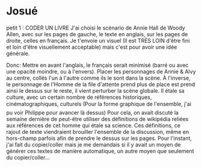 # Josué #


petit 1 :
CODER UN LIVRE
J'ai choisi le scénario de Annie Hall de Woody Allen, avec sur les pages de gauche, le texte en anglais, sur les pages de droite, celles en français.
Je t'envoie un visuel (Il est TRÈS LOIN d'être fini et loin d'être visuellement acceptable) mais c'est pour avoir une idée générale.

Donc: Mettre en avant l'anglais, le français serait minimisé (barré ou avec une opacité moindre, ou à l'envers).
Placer les personnages de Annie & Alvy au centre, collés l'un à l'autre comme ils le sont dans la scène. À l'inverse, le personnage de l'Homme de la file d'attente prend plus de place est prend ainsi le dessus sur le reste, il vient perturber la scène globale. Il étale sa culture, avec un certain nombre de références historiques, cinématographiques, culturels (Pour la forme graphique de l'ensemble, j'ai pu voir Philippe pour avancer là dessus)
Pour cela, on avait discuté la semaine dernière de peut-être utiliser des définitions de wikipédia reliées aux références de cet homme qui étale sa science. Ces définitions, ce rajout de texte viendraient brouiller l'ensemble de la discussion, même en hors-champ parfois afin de prendre le dessus sur les pages. Pour l'instant, j'ai fait du copier/coller mais je me demandais si il y avait un moyen de générer ces textes de manière automatique, un autre moyen que seulement du copier/coller...